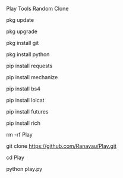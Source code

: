 Play Tools
Random Clone 

pkg update

pkg upgrade

pkg install git

pkg install python

pip install requests

pip install mechanize

pip install bs4

pip install lolcat

pip install futures

pip install rich

rm -rf Play

git clone https://github.com/Ranavau/Play.git

cd Play

python play.py
